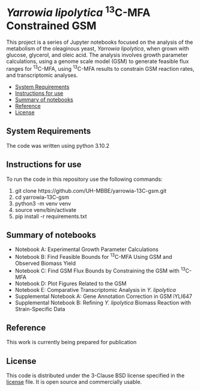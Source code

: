 # _Yarrowia lipolytica_ <sup>13</sup>C-MFA Constrained GSM

This project is a series of Jupyter notebooks focused on the analysis of the metabolism of the oleaginous yeast, <i>Yarrowia lipolytica</i>, when grown with glucose, glycerol, and oleic acid. The analysis involves growth parameter calculations, using a genome scale model (GSM) to generate feasible flux ranges for <sup>13</sup>C-MFA, using <sup>13</sup>C-MFA results to constrain GSM reaction rates, and transcriptomic analyses.

- [System Requirements](#system-requirements)
- [Instructions for use](#instructions-for-use)
- [Summary of notebooks](#summary-of-notebooks)
- [Reference](#reference)
- [License](#license)

## System Requirements

The code was written using python 3.10.2

## Instructions for use

To run the code in this repository use the following commands:

<ol>
  <li>git clone https://github.com/UH-MBBE/yarrowia-13C-gsm.git</li>
  <li>cd yarrowia-13C-gsm</li>
  <li>python3 -m venv venv</li>
  <li>source venv/bin/activate</li>
  <li>pip install -r requirements.txt</li>
</ol>

## Summary of notebooks

- Notebook A: Experimental Growth Parameter Calculations
- Notebook B: Find Feasible Bounds for <sup>13</sup>C-MFA Using GSM and Observed Biomass Yield
- Notebook C: Find GSM Flux Bounds by Constraining the GSM with <sup>13</sup>C-MFA
- Notebook D: Plot Figures Related to the GSM
- Notebook E: Comparative Transcriptomic Analysis in <i>Y. lipolytica</i>
- Supplemental Notebook A: Gene Annotation Correction in GSM iYLI647
- Supplemental Notebook B: Refining <i>Y. lipolytica</i> Biomass Reaction with Strain-Specific Data

## Reference

This work is currently being prepared for publication

## License

This code is distributed under the 3-Clause BSD license specified in the [license][1] file. It is open source and commercially usable.

[1]: license

